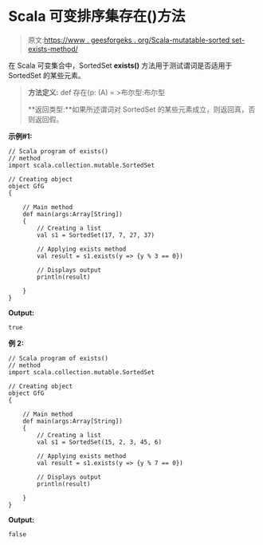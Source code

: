 # Scala 可变排序集存在()方法

> 原文:[https://www . geesforgeks . org/Scala-mutatable-sorted set-exists-method/](https://www.geeksforgeeks.org/scala-mutable-sortedset-exists-method/)

在 Scala 可变集合中，SortedSet **exists()** 方法用于测试谓词是否适用于 SortedSet 的某些元素。

> **方法定义:** def 存在(p: (A) = >布尔型:布尔型
> 
> **返回类型:**如果所述谓词对 SortedSet 的某些元素成立，则返回真，否则返回假。

**示例#1:**

```
// Scala program of exists() 
// method 
import scala.collection.mutable.SortedSet 

// Creating object 
object GfG 
{ 

    // Main method 
    def main(args:Array[String]) 
    { 
        // Creating a list 
        val s1 = SortedSet(17, 7, 27, 37) 

        // Applying exists method 
        val result = s1.exists(y => {y % 3 == 0}) 

        // Displays output 
        println(result) 

    } 
} 
```

**Output:**

```
true

```

**例 2:**

```
// Scala program of exists() 
// method 
import scala.collection.mutable.SortedSet 

// Creating object 
object GfG 
{ 

    // Main method 
    def main(args:Array[String]) 
    { 
        // Creating a list 
        val s1 = SortedSet(15, 2, 3, 45, 6) 

        // Applying exists method 
        val result = s1.exists(y => {y % 7 == 0}) 

        // Displays output 
        println(result) 

    } 
} 
```

**Output:**

```
false

```